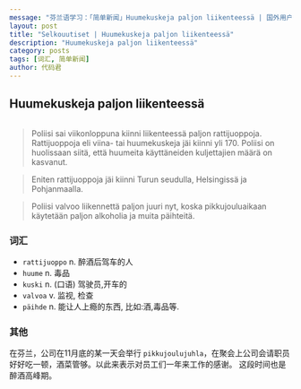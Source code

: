 ```yaml
---
message: "芬兰语学习：「简单新闻」Huumekuskeja paljon liikenteessä | 国外用户请戳：https://goo.gl/mBwuEq， 天朝用户请戳：http://opisuomea.com/posts/2016/11/22/Huumekuskeja-paljon-liikenteessa "
layout: post
title: "Selkouutiset | Huumekuskeja paljon liikenteessä"
description: "Huumekuskeja paljon liikenteessä"
category: posts
tags: [词汇, 简单新闻]
author: 代码君
---
```


## Huumekuskeja paljon liikenteessä

<figure>
<a href="http://img.yle.fi/uutiset/jyvaskyla/article8270203.ece/ALTERNATES/w580h326/ratsia%20puhallus%20puhallutus%20poliisi%20liikkuva%20liikenne%20rattijuoppo%20rattis%20rattijuoppous%20rattijuopumus"><img src="http://img.yle.fi/uutiset/jyvaskyla/article8270203.ece/ALTERNATES/w580h326/ratsia%20puhallus%20puhallutus%20poliisi%20liikkuva%20liikenne%20rattijuoppo%20rattis%20rattijuoppous%20rattijuopumus" alt=""></a>
</figure>

> Poliisi sai viikonloppuna kiinni liikenteessä paljon rattijuoppoja. Rattijuoppoja eli viina- tai huumekuskeja jäi kiinni yli 170. Poliisi on huolissaan siitä, että huumeita käyttäneiden kuljettajien määrä on kasvanut.

> Eniten rattijuoppoja jäi kiinni Turun seudulla, Helsingissä ja Pohjanmaalla. 

> Poliisi valvoo liikennettä paljon juuri nyt, koska pikkujouluaikaan käytetään paljon alkoholia ja muita päihteitä. 

### 词汇

- `rattijuoppo` n. 醉酒后驾车的人
- `huume` n. 毒品
- `kuski` n. (口语) 驾驶员,开车的 
- `valvoa` v. 监视, 检查
- `päihde` n. 能让人上瘾的东西, 比如:酒,毒品等. 

### 其他

在芬兰，公司在11月底的某一天会举行 `pikkujoulujuhla`，在聚会上公司会请职员好好吃一顿，酒菜管够。以此来表示对员工们一年来工作的感谢。 这段时间也是醉酒高峰期。
